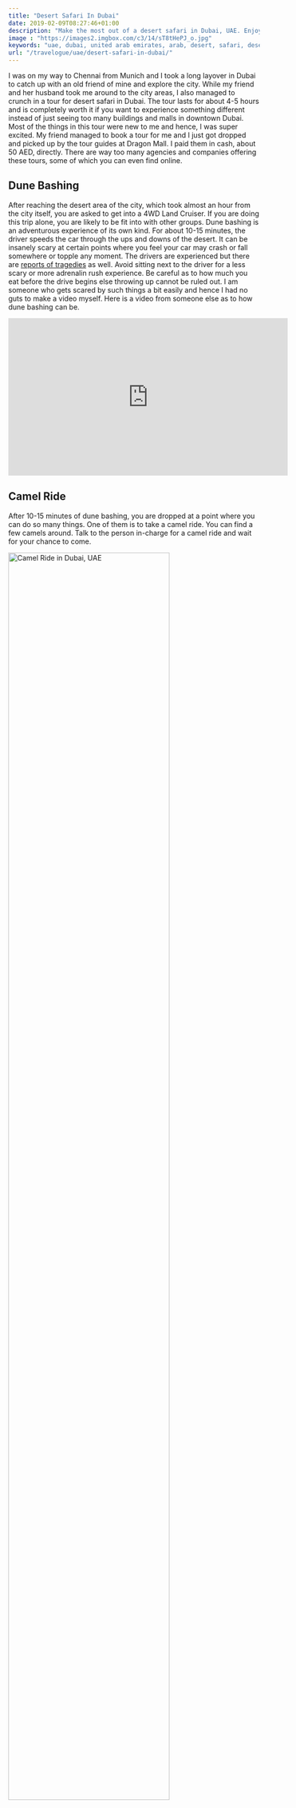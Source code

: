 ```yaml
---
title: "Desert Safari In Dubai"
date: 2019-02-09T08:27:46+01:00
description: "Make the most out of a desert safari in Dubai, UAE. Enjoy traditional dance performances, take pictures in ethnic Arab dress, do sandboarding and much more."
image : "https://images2.imgbox.com/c3/14/sT8tHePJ_o.jpg"
keywords: "uae, dubai, united arab emirates, arab, desert, safari, desert safari"
url: "/travelogue/uae/desert-safari-in-dubai/"
---
```


I was on my way to Chennai from Munich and I took a long layover in Dubai to catch up with an old friend of mine and explore the city. While my friend and her husband took me around to the city areas, I also managed to crunch in a tour for desert safari in Dubai. The tour lasts for about 4-5 hours and is completely worth it if you want to experience something different instead of just seeing too many buildings and malls in downtown Dubai. Most of the things in this tour were new to me and hence, I was super excited. My friend managed to book a tour for me and I just got dropped and picked up by the tour guides at Dragon Mall. I paid them in cash, about 50 AED, directly. There are way too many agencies and companies offering these tours, some of which you can even find online.

## Dune Bashing

After reaching the desert area of the city, which took almost an hour from the city itself, you are asked to get into a 4WD Land Cruiser. If you are doing this trip alone, you are likely to be fit into with other groups. Dune bashing is an adventurous experience of its own kind. For about 10-15 minutes, the driver speeds the car through the ups and downs of the desert. It can be insanely scary at certain points where you feel your car may crash or fall somewhere or topple any moment. The drivers are experienced but there are [reports of tragedies](https://www.khaleejtimes.com/nation/general/going-on-a-desert-safari-to-death) as well. Avoid sitting next to the driver for a less scary or more adrenalin rush experience. Be careful as to how much you eat before the drive begins else throwing up cannot be ruled out. I am someone who gets scared by such things a bit easily and hence I had no guts to make a video myself. Here is a video from someone else as to how dune bashing can be.

<iframe width="560" height="315" src="https://www.youtube.com/embed/kPrh-0K07MY" frameborder="0" allow="accelerometer; autoplay; encrypted-media; gyroscope; picture-in-picture" allowfullscreen></iframe>

## Camel Ride

After 10-15 minutes of dune bashing, you are dropped at a point where you can do so many things. One of them is to take a camel ride. You can find a few camels around. Talk to the person in-charge for a camel ride and wait for your chance to come.

<img src = "https://images2.imgbox.com/3b/c2/E9AXVXz5_o.jpg" alt = "Camel Ride in Dubai, UAE" width = "80%">

## Quad Biking

You can also rent out quad bikes for extra price for a particular duration. While I did not try this out, the price was definitely negotiable as I saw many bargaining with the concerned folks. The cost was around a few hundred Dirhams but of course, you can negotiate this.

<img src = "https://images2.imgbox.com/88/fe/ffHcdCqy_o.jpg" alt = "Quad biking in Dubai, UAE" width = "60%">

## Picture With Falcon

The falcon is one of the national symbols of the UAE and is deeply rooted in the Emirati culture. Some tours let you take a picture with the falcon while some say that you may have to pay the person a few extra Dirhams. The man there asked me 20 AED for a picture and 10 AED for the traditional cloth to wear on my head. However, I bargained and closed the deal overall for just 10 AED. Yes, you can negotiate!

<img src = "https://images2.imgbox.com/c8/de/vVEDmxRm_o.jpg" alt = "Picture with Falcon" width = "60%">

## Sunset

You are free to walk around to any part of the desert but the onus is on you to get to your initial point safely. I ventured to walk around aimlessly a bit too far from the crowd to soak into the beauty of desert sunset; something I never witnessed before. It was really beautiful.

<img src = "https://images2.imgbox.com/c3/14/sT8tHePJ_o.jpg" alt = "Sunset in Dubai desert, UAE" width = "80%">

## Ethnic Arab Dress

Another fun thing to do is to try the ethnic Emirati outfit. People got to wear this for free and click some pictures. I managed to take one as well. Yes, I look funny.

<img src = "https://images2.imgbox.com/8d/33/6heJxiqD_o.jpg" alt = "Sunset in Dubai desert, UAE" width = "60%">

## Sandboarding

Another thing to try in the desert is sandboarding. Some areas are steep but some not so much. However, you are not going to hurt yourself here, at least not fatally. You are likely to lose balance if you are not trained and doing for fun though, and this will result in lots of sand piercing through your clothes and shoes. Take care of this. Below is a picture from Wikipedia.

<img src = "https://upload.wikimedia.org/wikipedia/commons/1/1c/Sandboarding_in_Dubai.jpg" alt = "Sunset in Dubai desert, UAE" width = "60%">

## Traditional dance performances

I witnessed three different kinds of dance performances; two of which were completely new to me. I have also uploaded some clips from the dance performances.

#### Belly Dance

I do not know where belly dancing originates from but I know it is quite popular worldwide. This was the first time I was witnessing it. What was also interesting is the fact that the dancer, at some point, was also dancing while doing some tricks with a sword.

<iframe width="560" height="315" src="https://www.youtube.com/embed/tBtA0KuU_VQ" frameborder="0" allow="accelerometer; autoplay; encrypted-media; gyroscope; picture-in-picture" allowfullscreen></iframe>

#### Tanoura Dance

Apparently, this originates in Egypt. However, many tours I was researching about mentioned that there would be Tanoura dance as well. A person with a weighted skirt does the dance while making different moves completely rotating though. It was quite unique and again, something I had never seen before. I really wonder how they keep their balance, focus and not fall down out of dizziness. Phew!

<iframe width="560" height="315" src="https://www.youtube.com/embed/8xiI3zLXjlU" frameborder="0" allow="accelerometer; autoplay; encrypted-media; gyroscope; picture-in-picture" allowfullscreen></iframe>

#### Fire Dance

This guy below knew how to keep the crowd hooked throughout his performance. While I have witnessed these kinds of things during my childhood, it was interesting nevertheless to see it again.

<iframe width="560" height="315" src="https://www.youtube.com/embed/hDW2EmSANgE" frameborder="0" allow="accelerometer; autoplay; encrypted-media; gyroscope; picture-in-picture" allowfullscreen></iframe>

## Food, Drinks and Shisha

After so many hours of doing and experiencing different things, you are likely to feel hungry but do not keep your hopes high with regards to the food. The food is quite average and has not-so-declicious Indian and Asian food. I am not into smoking but I also saw many smoking shisha. Some of the drinks need to be paid for but some like tea (like Indian chai), if I remember correctly, were free. Dubai has many interesting places to eat. I would hence recommend to head back to the city area and have a good meal instead. I went back to downtown Dubai to a restaurant called [Piccolo Mondo Avenue Cafe](https://www.google.com/maps/place/Piccolo+Mondo+Avenue+Cafe/@25.2114808,55.2741964,15z/data=!4m2!3m1!1s0x0:0x398d99f1dc346a28?sa=X&ved=2ahUKEwiMq8G9_ZvmAhUa7KYKHSTHDIYQ_BIwCnoECAwQCA) where my friends accompanied me. We had a lovely time eating with the backdrop of Burj Khalifa during the night time.

<img src = "https://images2.imgbox.com/45/ff/SQX4kEfd_o.jpg" alt = "Sunset in Dubai desert, UAE" width = "60%">

When you get so much for more or less around 50 AED (10 EUR / 12 USD), isn't that amazing? A stopover and a tour of the desert safari in Dubai was completely worth my money.